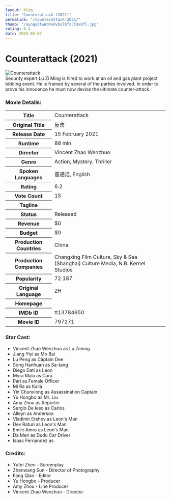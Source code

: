 ```yaml
---
layout: blog
title: "Counterattack (2021)"
permalink: "/counterattack-2021/"
thumb: "/ayoqy3twWdKvUvbolbfoJToxUfl.jpg"
rating: 6.2
date: 2025-02-07
---
```

<h1 class="title">Counterattack (2021)</h1><div class="poster"><img src="{{ site.imglink }}/ayoqy3twWdKvUvbolbfoJToxUfl.jpg" alt="Counterattack" class="img-fluid rounded"/></div><div class="plot">Security expert Lu Zi Ming is hired to work at an oil and gas plant project bidding event. He is framed by several of the parties involved. In order to prove his innocence he must now devise the ultimate counter-attack.</div><h3>Movie Details:</h3><table class="table table-bordered details"><tr><th>Title</th><td>Counterattack</td></tr><tr><th>Original Title</th><td>反击</td></tr><tr><th>Release Date</th><td>15 February 2021</td></tr><tr><th>Runtime</th><td>88 min</td></tr><tr><th>Director</th><td>Vincent Zhao Wenzhuo</td></tr><tr><th>Genre</th><td>Action, Mystery, Thriller</td></tr><tr><th>Spoken Languages</th><td>普通话, English</td></tr><tr><th>Rating</th><td>6.2</td></tr><tr><th>Vote Count</th><td>15</td></tr><tr><th>Tagline</th><td></td></tr><tr><th>Status</th><td>Released</td></tr><tr><th>Revenue</th><td>$0</td></tr><tr><th>Budget</th><td>$0</td></tr><tr><th>Production Countries</th><td>China</td></tr><tr><th>Production Companies</th><td>Changxing Film Culture, Sky & Sea (Shanghai) Culture Media, N.B. Kernel Studios</td></tr><tr><th>Popularity</th><td>72.187</td></tr><tr><th>Original Language</th><td>ZH</td></tr><tr><th>Homepage</th><td>   </td></tr><tr><th>IMDb ID</th><td>tt13784650</td></tr><tr><th>Movie ID</th><td>797271</td></tr></table><h3>Star Cast:</h3><ul class="list-group cast"><li>Vincent Zhao Wenzhuo as Lu Ziming</li><li>Jiang Yiyi as Mo Bai</li><li>Lu Peng as Captain Dee</li><li>Song Hanhuan as Sa-tang</li><li>Diego Dati as Leon</li><li>Myra Mala as Cara</li><li>Pari as Female Officer</li><li>Mi Ra as Kaila</li><li>Yin Chunxiong as Assassination Captain</li><li>Yu Hongbo as Mr. Liu</li><li>Amy Zhou as Reporter</li><li>Sergio De Ieso as Carlos</li><li>Alleyn as Anderson</li><li>Vladimir Ershov as Leon's Man</li><li>Dev Raturi as Leon's Man</li><li>Emile Amro as Leon's Man</li><li>Da Men as Dudu Car Driver</li><li>Isaac Fernandez as </li></ul><h3>Credits:</h3><ul class="list-group crew"><li>Yufei Zhen - Screenplay</li><li>Zhenwang Sun - Director of Photography</li><li>Fang Qian - Editor</li><li>Yu Hongbo - Producer</li><li>Amy Zhou - Line Producer</li><li>Vincent Zhao Wenzhuo - Director</li></ul>